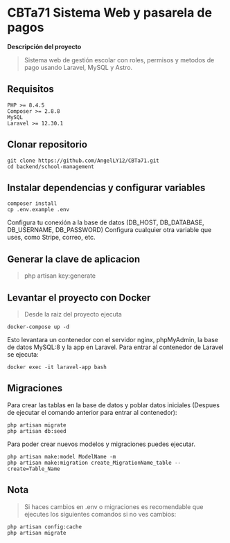# CBTa71 Sistema Web y pasarela de pagos

**Descripción del proyecto**
> Sistema web de gestión escolar con roles, permisos y metodos de pago usando Laravel, MySQL y Astro.

## Requisitos
```
PHP >= 8.4.5
Composer >= 2.8.8
MySQL
Laravel >= 12.30.1
```
## Clonar repositorio
```
git clone https://github.com/AngelLY12/CBTa71.git
cd backend/school-management
```
## Instalar dependencias y configurar variables
```
composer install
cp .env.example .env
```
Configura tu conexión a la base de datos (DB_HOST, DB_DATABASE, DB_USERNAME, DB_PASSWORD)
Configura cualquier otra variable que uses, como Stripe, correo, etc.

## Generar la clave de aplicacion
>php artisan key:generate

## Levantar el proyecto con Docker
>Desde la raiz del proyecto ejecuta
```
docker-compose up -d
```
Esto levantara un contenedor con el servidor nginx, phpMyAdmin, la base de datos MySQL:8 y la app en Laravel.
Para entrar al contenedor de Laravel se ejecuta:
```
docker exec -it laravel-app bash
```
## Migraciones
Para crear las tablas en la base de datos y poblar datos iniciales (Despues de ejecutar el comando anterior para entrar al contenedor):
```
php artisan migrate
php artisan db:seed
```
Para poder crear nuevos modelos y migraciones puedes ejecutar.
```
php artisan make:model ModelName -m
php artisan make:migration create_MigrationName_table --create=Table_Name
```
## Nota
>Si haces cambios en .env o migraciones es recomendable que ejecutes los siguientes comandos si no ves cambios:
```
php artisan config:cache
php artisan migrate
```

